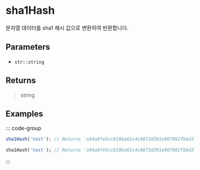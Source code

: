 # sha1Hash <Lang dart js />

<NodeRequired ko />

문자열 데이터를 sha1 해시 값으로 변환하여 반환합니다.

## Parameters

- `str::string`

## Returns

> string

## Examples

::: code-group

```javascript [JavaScript]
sha1Hash('test'); // Returns 'a94a8fe5ccb19ba61c4c0873d391e987982fbbd3'
```

```dart [Dart]
sha1Hash('test'); // Returns 'a94a8fe5ccb19ba61c4c0873d391e987982fbbd3'
```

:::
